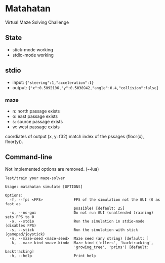 # Matahatan

Virtual Maze Solving Challenge

## State

* stick-mode working
* stdio-mode working

## stdio

- input: `{"steering":1,"acceleration":1}`
- output: `{"x":0.5092106,"y":0.5038942,"angle":0.4,"collision":false}`

### maze

- n: north passage exists
- o: east passage exists
- s: source passage exists
- w: west passage exists

coordiates of output (x, y: f32) match index of the pssages (floor(x), floor(y)).

## Command-line

Not implemented options are removed. (--lua)

```
Test/train your maze-solver

Usage: matahatan simulate [OPTIONS]

Options:
  -f, --fps <FPS>              FPS of the simulation not the GUI (0 as fast as
                               possible) [default: 25]
  -x, --no-gui                 Do not run GUI (unattended training) sets FPS to 0
  -o, --stdio                  Run the simulation in stdio-mode (disables FPS)
  -s, --stick                  Run the simulation with stick (gamepad/joystick)
  -m, --maze-seed <maze-seed>  Maze seed (any string) [default: ]
  -k, --maze-kind <maze-kind>  Maze kind ('ellers', 'backtracking',
                               'growing_tree', 'prims') [default: backtracking]
  -h, --help                   Print help
```
